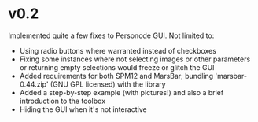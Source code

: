 # v0.2

Implemented quite a few fixes to Personode GUI. Not limited to:

 - Using radio buttons where warranted instead of checkboxes
 - Fixing some instances where not selecting images or other parameters or returning empty selections would freeze or glitch the GUI
 - Added requirements for both SPM12 and MarsBar; bundling 'marsbar-0.44.zip' (GNU GPL licensed) with the library
 - Added a step-by-step example  (with pictures!) and also a brief introduction to the toolbox
 - Hiding the GUI when it's not interactive